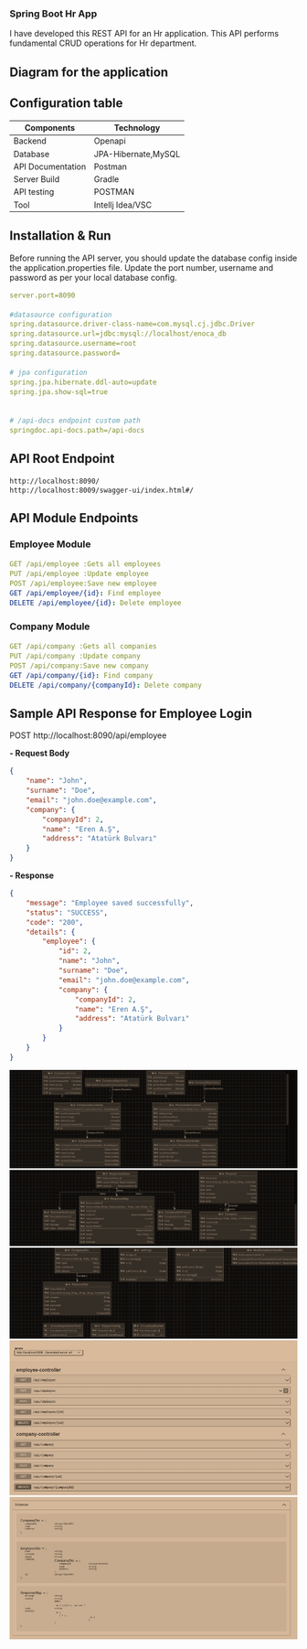 ### Spring Boot Hr App
I have developed this REST API for
an Hr application. This API performs fundamental CRUD operations for Hr department.
## Diagram for the application
## Configuration table
| Components        | Technology          |
|-------------------|---------------------|
| Backend           | Openapi             |
| Database          | JPA-Hibernate,MySQL |
| API Documentation | Postman             |
| Server Build      | Gradle              |
| API testing       | POSTMAN             |
| Tool              | Intellj Idea/VSC    |

## Installation & Run
Before running the API server, you should update the database config inside the application.properties file.
Update the port number, username and password as per your local database config.

```yaml
server.port=8090

#datasource configuration
spring.datasource.driver-class-name=com.mysql.cj.jdbc.Driver
spring.datasource.url=jdbc:mysql://localhost/enoca_db
spring.datasource.username=root
spring.datasource.password=

# jpa configuration
spring.jpa.hibernate.ddl-auto=update
spring.jpa.show-sql=true


# /api-docs endpoint custom path
springdoc.api-docs.path=/api-docs

```
## API Root Endpoint
    http://localhost:8090/
	http://localhost:8009/swagger-ui/index.html#/
## API Module Endpoints
### Employee Module

```yaml
GET /api/employee :Gets all employees
PUT /api/employee :Update employee
POST /api/employee:Save new employee
GET /api/employee/{id}: Find employee
DELETE /api/employee/{id}: Delete employee
```

### Company Module

```yaml
GET /api/company :Gets all companies
PUT /api/company :Update company
POST /api/company:Save new company
GET /api/company/{id}: Find company
DELETE /api/company/{companyId}: Delete company
```
## Sample API Response for Employee Login

POST   http://localhost:8090/api/employee

**- Request Body**
```json
{
    "name": "John",
    "surname": "Doe",
    "email": "john.doe@example.com",
    "company": {
        "companyId": 2,
        "name": "Eren A.Ş",
        "address": "Atatürk Bulvarı"
    }
}
```
**- Response**

```json
{
    "message": "Employee saved successfully",
    "status": "SUCCESS",
    "code": "200",
    "details": {
        "employee": {
            "id": 2,
            "name": "John",
            "surname": "Doe",
            "email": "john.doe@example.com",
            "company": {
                "companyId": 2,
                "name": "Eren A.Ş",
                "address": "Atatürk Bulvarı"
            }
        }
    }
}
```
![diagram.jpg](main%2Fresources%2Fstatic%2Fdiagram.jpg)
![diagam1.jpg](main%2Fresources%2Fstatic%2Fdiagam1.jpg)
![diagram2.jpg](main%2Fresources%2Fstatic%2Fdiagram2.jpg)
![swagger.jpg](main%2Fresources%2Fstatic%2Fswagger.jpg)
![swagger1.jpg](main%2Fresources%2Fstatic%2Fswagger1.jpg)
